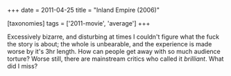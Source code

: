 +++
date = 2011-04-25
title = "Inland Empire (2006)"

[taxonomies]
tags = ['2011-movie', 'average']
+++

Excessively bizarre, and disturbing at times I couldn\'t figure what the
fuck the story is about; the whole is unbearable, and the experience is
made worse by it\'s 3hr length. How can people get away with so much
audience torture? Worse still, there are mainstream critics who called
it *brilliant*. What did I miss?
